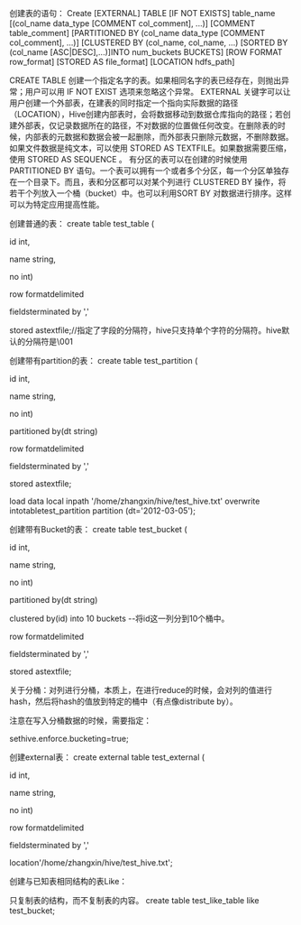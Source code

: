 创建表的语句：
Create [EXTERNAL] TABLE [IF NOT EXISTS] table_name 
[(col_name data_type [COMMENT col_comment], ...)] 
[COMMENT table_comment] 
[PARTITIONED BY (col_name data_type [COMMENT col_comment], ...)] 
[CLUSTERED BY (col_name, col_name, ...) [SORTED BY (col_name [ASC|DESC],...)]INTO num_buckets BUCKETS]
[ROW FORMAT row_format] 
[STORED AS file_format] 
[LOCATION hdfs_path]

CREATE TABLE 创建一个指定名字的表。如果相同名字的表已经存在，则抛出异常；用户可以用 IF NOT EXIST 选项来忽略这个异常。
EXTERNAL 关键字可以让用户创建一个外部表，在建表的同时指定一个指向实际数据的路径（LOCATION），Hive创建内部表时，会将数据移动到数据仓库指向的路径；若创建外部表，仅记录数据所在的路径，不对数据的位置做任何改变。在删除表的时候，内部表的元数据和数据会被一起删除，而外部表只删除元数据，不删除数据。
如果文件数据是纯文本，可以使用 STORED AS TEXTFILE。如果数据需要压缩，使用 STORED AS SEQUENCE 。
有分区的表可以在创建的时候使用 PARTITIONED BY 语句。一个表可以拥有一个或者多个分区，每一个分区单独存在一个目录下。而且，表和分区都可以对某个列进行 CLUSTERED BY 操作，将若干个列放入一个桶（bucket）中。也可以利用SORT BY 对数据进行排序。这样可以为特定应用提高性能。



创建普通的表：
create table test_table (

id int,

name string,

no int) 

row formatdelimited 

fieldsterminated by ',' 

stored astextfile;//指定了字段的分隔符，hive只支持单个字符的分隔符。hive默认的分隔符是\001



创建带有partition的表：
create table test_partition (

id int,

name string,

no int)

partitioned by(dt string) 

row formatdelimited 

fieldsterminated by ',' 

stored astextfile;


load data local inpath '/home/zhangxin/hive/test_hive.txt' overwrite intotabletest_partition partition (dt='2012-03-05');



创建带有Bucket的表：
create table test_bucket (

id int,

name string,

no int)

partitioned by(dt string) 

clustered by(id) into 10 buckets --将id这一列分到10个桶中。

row formatdelimited 

fieldsterminated by ',' 

stored astextfile;

关于分桶：对列进行分桶，本质上，在进行reduce的时候，会对列的值进行hash，然后将hash的值放到特定的桶中（有点像distribute by）。

注意在写入分桶数据的时候，需要指定：

sethive.enforce.bucketing=true;


创建external表：
create external table test_external (

id int,

name string,

no int)

row formatdelimited 

fieldsterminated by ',' 

location'/home/zhangxin/hive/test_hive.txt';


创建与已知表相同结构的表Like：

只复制表的结构，而不复制表的内容。
create table test_like_table like test_bucket;